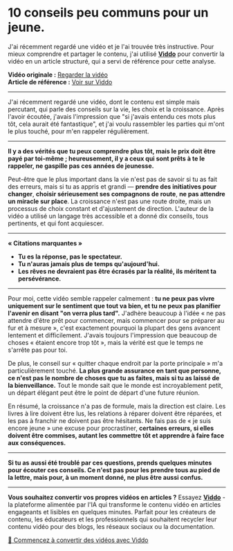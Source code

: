 # 10 conseils peu communs pour un jeune.

J'ai récemment regardé une vidéo et je l'ai trouvée très instructive. Pour mieux comprendre et partager le contenu, j'ai utilisé **[Viddo](https://viddo.pro/)** pour convertir la vidéo en un article structuré, qui a servi de référence pour cette analyse.

**Vidéo originale :** [Regarder la vidéo](https://www.youtube.com/watch?v=qRc_pJKyo_k)  
**Article de référence :** [Voir sur Viddo](https://viddo.pro/zh/video-result/55c71dfb-3e4c-407d-9949-716752ab40b4)

---

J'ai récemment regardé une vidéo, dont le contenu est simple mais percutant, qui parle des conseils sur la vie, les choix et la croissance. Après l'avoir écoutée, j'avais l'impression que "si j'avais entendu ces mots plus tôt, cela aurait été fantastique", et j'ai voulu rassembler les parties qui m'ont le plus touché, pour m'en rappeler régulièrement.

---

**Il y a des vérités que tu peux comprendre plus tôt, mais le prix doit être payé par toi-même ; heureusement, il y a ceux qui sont prêts à te le rappeler, ne gaspille pas ces années de jeunesse.**

Peut-être que le plus important dans la vie n'est pas de savoir si tu as fait des erreurs, mais si tu as appris et grandi — **prendre des initiatives pour changer**, **choisir sérieusement ses compagnons de route**, **ne pas attendre un miracle sur place**. La croissance n'est pas une route droite, mais un processus de choix constant et d'ajustement de direction. L'auteur de la vidéo a utilisé un langage très accessible et a donné dix conseils, tous pertinents, et qui font acquiescer.

---

**« Citations marquantes »**  
- **Tu es la réponse, pas le spectateur.**  
- **Tu n'auras jamais plus de temps qu'aujourd'hui.**  
- **Les rêves ne devraient pas être écrasés par la réalité, ils méritent ta persévérance.**

---

Pour moi, cette vidéo semble rappeler calmement : **tu ne peux pas vivre uniquement sur le sentiment que tout va bien, et tu ne peux pas planifier l'avenir en disant "on verra plus tard".** J'adhère beaucoup à l'idée « ne pas attendre d'être prêt pour commencer, mais commencer pour se préparer au fur et à mesure », c'est exactement pourquoi la plupart des gens avancent lentement et difficilement. J'avais toujours l'impression que beaucoup de choses « étaient encore trop tôt », mais la vérité est que le temps ne s'arrête pas pour toi.

De plus, le conseil sur « quitter chaque endroit par la porte principale » m'a particulièrement touché. **La plus grande assurance en tant que personne, ce n'est pas le nombre de choses que tu as faites, mais si tu as laissé de la bienveillance.** Tout le monde sait que le monde est incroyablement petit, un départ élégant peut être le point de départ d'une future réunion.

En résumé, la croissance n'a pas de formule, mais la direction est claire. Les livres à lire doivent être lus, les relations à réparer doivent être réparées, et les pas à franchir ne doivent pas être hésitants. Ne fais pas de « je suis encore jeune » une excuse pour procrastiner, **certaines erreurs, si elles doivent être commises, autant les commettre tôt et apprendre à faire face aux conséquences.**

---

**Si tu as aussi été troublé par ces questions, prends quelques minutes pour écouter ces conseils. Ce n'est pas pour les prendre tous au pied de la lettre, mais pour, à un moment donné, ne plus être aussi confus.**

---

**Vous souhaitez convertir vos propres vidéos en articles ?** Essayez **[Viddo](https://viddo.pro/)** - la plateforme alimentée par l'IA qui transforme le contenu vidéo en articles engageants et lisibles en quelques minutes. Parfait pour les créateurs de contenu, les éducateurs et les professionnels qui souhaitent recycler leur contenu vidéo pour des blogs, les réseaux sociaux ou la documentation.

[🚀 Commencez à convertir des vidéos avec Viddo](https://viddo.pro/)